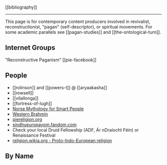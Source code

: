 [[bibliography]]

---

This page is for contemporary content producers involved in revivalist, reconstructionist, "pagan" (self-descriptor), or spiritual movements. For some academic parallels see [[pagan-studies]] and [[the-ontological-turn]].


## Internet Groups
"Reconstructive Paganism" [[pie-facebook]]
## People
- [[rolinson]] and [[powers-t]] @ [[aryaakasha]]
- [[rowsell]]
- [[vilallonga]]
- [[fortress-of-lugh]]
- [Norse Mythology for Smart People](https://norse-mythology.org/indo-europeans-matter/)
- [Western Brahmin](https://www.youtube.com/channel/UCeRtNNwWKfD0VWA5V1-rkow/videos)
- [piereligion.org](http://piereligion.org/)
- [sindhueuropayom.fandom.com](https://sindhueuropayom.fandom.com/wiki/Indo-European-Wikia)
- Check your local Druid Fellowship (ADF, Ár nDraíocht Féin) or Renaissance Festival
- [religion.wikia.org - Proto-Indo-European religion](https://religion.wikia.org/wiki/Proto-Indo-European-religion)

## By Name